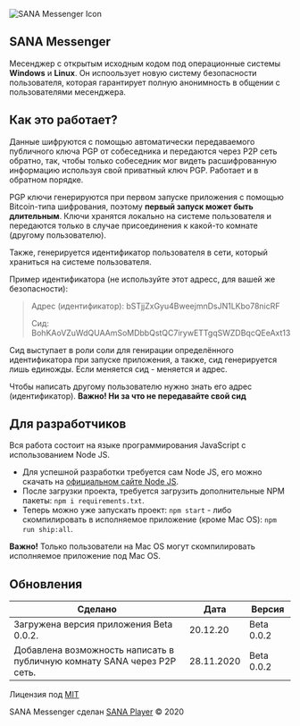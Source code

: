 ![SANA Messenger Icon](https://i.imgur.com/zK2xN8F.png)

## SANA Messenger
Месенджер с открытым исходным кодом под операционные системы **Windows** и **Linux**. Он испоользует новую систему безопасности пользователя, которая гарантирует полную анонимность в общении с пользователями месенджера.

## Как это работает?
Данные шифруются с помощью автоматически передаваемого публичного ключа PGP от собеседника и передаются через P2P сеть обратно, так, чтобы только собеседник мог видеть расшифрованную информацию используя свой приватный ключ PGP. Работает и в обратном порядке.

PGP ключи генерируются при первом запуске приложения с помощью Bitcoin-типа шифрования, поэтому **первый запуск может быть длительным**. Ключи хранятся локально на системе пользователя и передаются только в случае присоединения к какой-то комнате (другому пользователю).

Также, генерируется идентификатор пользователя в сети, который храниться на системе пользователя.

Пример идентификатора (не используйте этот адресс, для вашей же безопасности):
> Адрес (идентификатор): bSTjjZxGyu4BweejmnDsJN1LKbo78nicRF
> 
> Сид: BohKAoVZuWdQUAAmSoMDbbQstQC7irywETTgqSWZDBqcQEeAxt13

Сид выступает в роли соли для генирации определённого идентификатора при запуске приложения, а также, сид генерируется лишь единожды. Если меняется сид - меняется и адрес.

Чтобы написать другому пользователю нужно знать его адрес (идентификатор). **Важно! Ни за что не передавайте свой сид**

## Для разработчиков
Вся работа состоит на языке программирования JavaScript с использованием Node JS. 
* Для успешной разработки требуется сам Node JS, его можно скачать на [официальном сайте Node JS](https://nodejs.org).
* После загрузки проекта, требуется загрузить дополнительные NPM пакеты: ```npm i requirements.txt```.
* Теперь можно уже запускать проект: ```npm start``` - либо скомпилировать в исполняемое приложение (кроме Mac OS): ```npm run ship:all```.

**Важно!** Только пользователи на Mac OS могут скомпилировать исполняемое приложение под Mac OS.

## Обновления
|Сделано|Дата|Версия|
|--|--|--|
|Загружена версия приложения Beta 0.0.2.|20.12.20|Beta 0.0.2|
|Добавлена возможность написать в публичную комнату SANA через P2P сеть.|28.11.2020|Beta 0.0.2|

Лицензия под [MIT](LICENSE)

SANA Messenger сделан [SANA Player](https://github.com/kripton1) &copy; 2020
